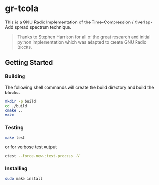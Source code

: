 # gr-tcola

This is a GNU Radio Implementation of the Time-Compression / Overlap-Add spread spectrum technique.

> Thanks to Stephen Harrison for all of the great research and initial python implementation which was adapted to create GNU Radio Blocks.


## Getting Started

### Building 

The following shell commands will create the build directory and build the blocks.

```sh
mkdir -p build
cd ./build
cmake ..
make
```

### Testing

```sh
make test
```

or for verbose test output

```sh
ctest --force-new-ctest-process -V
```

### Installing

```sh
sudo make install
```
